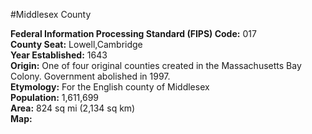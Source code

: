 #Middlesex County  

**Federal Information Processing Standard (FIPS) Code:** 017  
**County Seat:** Lowell,Cambridge  
**Year Established:** 1643  
**Origin:** One of four original counties created in the Massachusetts Bay Colony. Government abolished in 1997.  
**Etymology:** For the English county of Middlesex  
**Population:** 1,611,699  
**Area:** 824 sq mi (2,134 sq km)  
**Map:**
